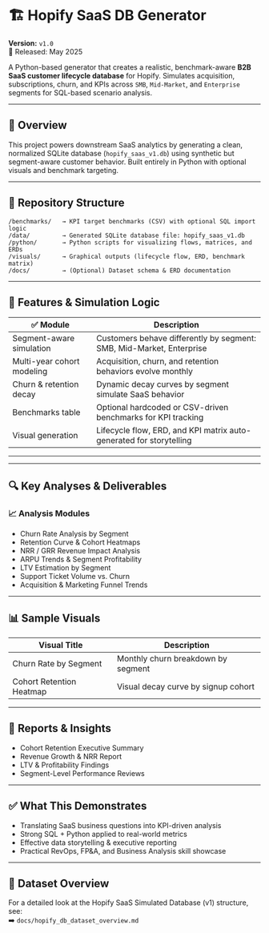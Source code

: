 # 🏗️ Hopify SaaS DB Generator  
**Version:** `v1.0`  
📅 Released: May 2025

A Python-based generator that creates a realistic, benchmark-aware **B2B SaaS customer lifecycle database** for Hopify. Simulates acquisition, subscriptions, churn, and KPIs across `SMB`, `Mid-Market`, and `Enterprise` segments for SQL-based scenario analysis.

---

## 🧠 Overview

This project powers downstream SaaS analytics by generating a clean, normalized SQLite database (`hopify_saas_v1.db`) using synthetic but segment-aware customer behavior. Built entirely in Python with optional visuals and benchmark targeting.

---

## 📁 Repository Structure

```text
/benchmarks/   → KPI target benchmarks (CSV) with optional SQL import logic
/data/         → Generated SQLite database file: hopify_saas_v1.db
/python/       → Python scripts for visualizing flows, matrices, and ERDs
/visuals/      → Graphical outputs (lifecycle flow, ERD, benchmark matrix)
/docs/         → (Optional) Dataset schema & ERD documentation

```
---

## 🔧 Features & Simulation Logic

| ✅ Module                    | Description                                                                |
|-----------------------------|-----------------------------------------------------------------------------|
| Segment-aware simulation    | Customers behave differently by segment: SMB, Mid-Market, Enterprise        |
| Multi-year cohort modeling  | Acquisition, churn, and retention behaviors evolve monthly                  |
| Churn & retention decay     | Dynamic decay curves by segment simulate SaaS behavior                      |
| Benchmarks table            | Optional hardcoded or CSV-driven benchmarks for KPI tracking                |
| Visual generation           | Lifecycle flow, ERD, and KPI matrix auto-generated for storytelling         |

---

---

## 🔍 Key Analyses & Deliverables

### 📈 Analysis Modules
- Churn Rate Analysis by Segment  
- Retention Curve & Cohort Heatmaps  
- NRR / GRR Revenue Impact Analysis  
- ARPU Trends & Segment Profitability  
- LTV Estimation by Segment  
- Support Ticket Volume vs. Churn  
- Acquisition & Marketing Funnel Trends  

---

## 📊 Sample Visuals

| Visual Title              | Description                          |
|---------------------------|--------------------------------------|
| Churn Rate by Segment     | Monthly churn breakdown by segment   |
| Cohort Retention Heatmap  | Visual decay curve by signup cohort  |

---

## 📝 Reports & Insights

- Cohort Retention Executive Summary  
- Revenue Growth & NRR Report  
- LTV & Profitability Findings  
- Segment-Level Performance Reviews  

---

## ✅ What This Demonstrates

- Translating SaaS business questions into KPI-driven analysis  
- Strong SQL + Python applied to real-world metrics  
- Effective data storytelling & executive reporting  
- Practical RevOps, FP&A, and Business Analysis skill showcase  

---

## 📄 Dataset Overview

For a detailed look at the Hopify SaaS Simulated Database (v1) structure, see:  
➡️ `docs/hopify_db_dataset_overview.md`

